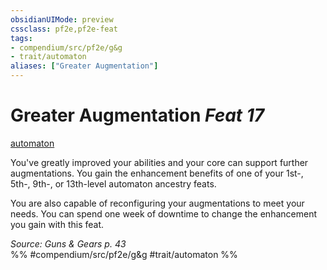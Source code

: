 ```yaml
---
obsidianUIMode: preview
cssclass: pf2e,pf2e-feat
tags:
- compendium/src/pf2e/g&g
- trait/automaton
aliases: ["Greater Augmentation"]
---
```

# Greater Augmentation  *Feat 17*  
[automaton](rules/traits/automaton-g-g.md "Automaton Ancestry & Heritage Trait")  


You've greatly improved your abilities and your core can support further augmentations. You gain the enhancement benefits of one of your 1st-, 5th-, 9th-, or 13th-level automaton ancestry feats.

You are also capable of reconfiguring your augmentations to meet your needs. You can spend one week of downtime to change the enhancement you gain with this feat.

*Source: Guns & Gears p. 43*  
%% #compendium/src/pf2e/g&g #trait/automaton %%